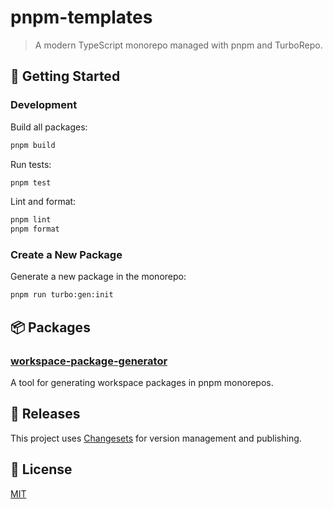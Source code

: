 # pnpm-templates

> A modern TypeScript monorepo managed with pnpm and TurboRepo.

## 🚀 Getting Started

### Development

Build all packages:

```sh
pnpm build
```

Run tests:

```sh
pnpm test
```

Lint and format:

```sh
pnpm lint
pnpm format
```

### Create a New Package

Generate a new package in the monorepo:

```sh
pnpm run turbo:gen:init
```

## 📦 Packages

### [workspace-package-generator](./packages/workspace-package-generator/README.md)

A tool for generating workspace packages in pnpm monorepos.

## 🚢 Releases

This project uses [Changesets](https://github.com/changesets/changesets) for version management and publishing.

## 📄 License

[MIT](LICENSE)
